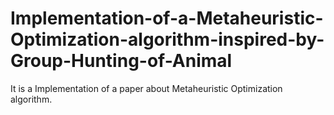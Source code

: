 # Implementation-of-a-Metaheuristic-Optimization-algorithm-inspired-by-Group-Hunting-of-Animal
It is a Implementation of a paper about Metaheuristic Optimization algorithm.
